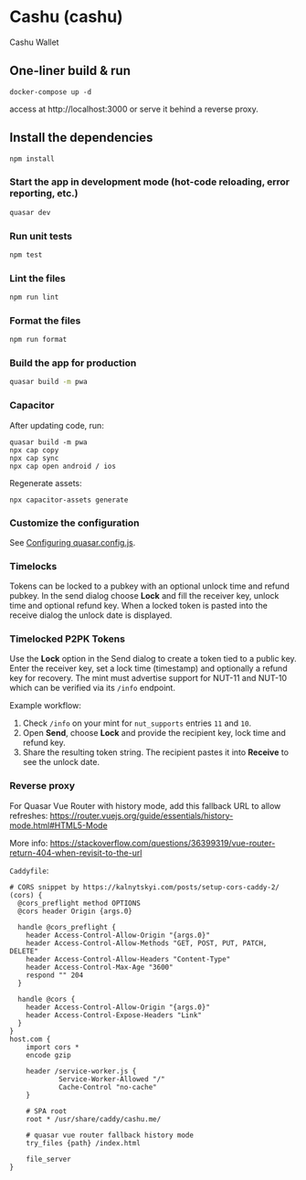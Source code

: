 # Cashu (cashu)

Cashu Wallet

## One-liner build & run

```
docker-compose up -d
```

access at http://localhost:3000 or serve it behind a reverse proxy.

## Install the dependencies

```bash
npm install
```

### Start the app in development mode (hot-code reloading, error reporting, etc.)

```bash
quasar dev
```

### Run unit tests

```bash
npm test
```

### Lint the files

```bash
npm run lint
```

### Format the files

```bash
npm run format
```

### Build the app for production

```bash
quasar build -m pwa
```

### Capacitor

After updating code, run:

```
quasar build -m pwa
npx cap copy
npx cap sync
npx cap open android / ios
```

Regenerate assets:

```
npx capacitor-assets generate
```

### Customize the configuration

See [Configuring quasar.config.js](https://v2.quasar.dev/quasar-cli-webpack/quasar-config-js).

### Timelocks

Tokens can be locked to a pubkey with an optional unlock time and refund pubkey.
In the send dialog choose **Lock** and fill the receiver key, unlock time and
optional refund key. When a locked token is pasted into the receive dialog the
unlock date is displayed.

### Timelocked P2PK Tokens

Use the **Lock** option in the Send dialog to create a token tied to a public key. Enter the receiver key, set a lock time (timestamp) and optionally a refund key for recovery. The mint must advertise support for NUT-11 and NUT-10 which can be verified via its `/info` endpoint.

Example workflow:

1. Check `/info` on your mint for `nut_supports` entries `11` and `10`.
2. Open **Send**, choose **Lock** and provide the recipient key, lock time and refund key.
3. Share the resulting token string. The recipient pastes it into **Receive** to see the unlock date.

### Reverse proxy

For Quasar Vue Router with history mode, add this fallback URL to allow refreshes: https://router.vuejs.org/guide/essentials/history-mode.html#HTML5-Mode

More info: https://stackoverflow.com/questions/36399319/vue-router-return-404-when-revisit-to-the-url

`Caddyfile`:

```
# CORS snippet by https://kalnytskyi.com/posts/setup-cors-caddy-2/
(cors) {
  @cors_preflight method OPTIONS
  @cors header Origin {args.0}

  handle @cors_preflight {
    header Access-Control-Allow-Origin "{args.0}"
    header Access-Control-Allow-Methods "GET, POST, PUT, PATCH, DELETE"
    header Access-Control-Allow-Headers "Content-Type"
    header Access-Control-Max-Age "3600"
    respond "" 204
  }

  handle @cors {
    header Access-Control-Allow-Origin "{args.0}"
    header Access-Control-Expose-Headers "Link"
  }
}
host.com {
    import cors *
    encode gzip

    header /service-worker.js {
            Service-Worker-Allowed "/"
            Cache-Control "no-cache"
    }

    # SPA root
    root * /usr/share/caddy/cashu.me/

    # quasar vue router fallback history mode
    try_files {path} /index.html

    file_server
}
```
